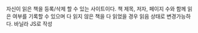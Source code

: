 자신이 읽은 책을 등록/삭제 할 수 있는 사이트이다.
책 제목, 저자, 페이지 수와 함께 읽은 여부를 기록할 수 있으며 다 읽지 않은 책을 다 읽었을 경우 읽음 상태로 변경가능하다.
바닐라 JS로 작성
